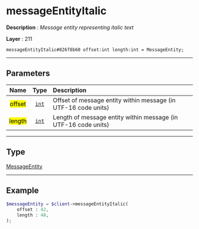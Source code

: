 # messageEntityItalic

**Description** : *Message entity representing italic text*

**Layer** : 211

```tl
messageEntityItalic#826f8b60 offset:int length:int = MessageEntity;
```

---

## Parameters

| Name | Type | Description |
| :---: | :---: | :--- |
| <mark>offset</mark> | [`int`](type/int) | Offset of message entity within message (in UTF-16 code units) |
| <mark>length</mark> | [`int`](type/int) | Length of message entity within message (in UTF-16 code units) |

---

## Type

[MessageEntity](type/MessageEntity)

---

## Example

```php
$messageEntity = $client->messageEntityItalic(
	offset : 42,
	length : 48,
);
```